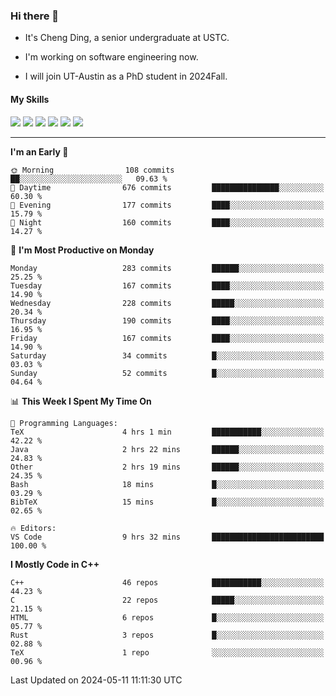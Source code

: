 ### Hi there 👋

* It's Cheng Ding, a senior undergraduate at USTC.
  
* I'm working on software engineering now.

* I will join UT-Austin as a PhD student in 2024Fall.

#### My Skills

![](https://img.shields.io/badge/C++-65318e?logo=cplusplus&logoColor=fff)
![](https://img.shields.io/badge/Python-3e74a2?logo=python&logoColor=fff)
![](https://img.shields.io/badge/C-5654a2?logo=c&logoColor=fff)
![](https://img.shields.io/badge/Go-00aaff?logo=go&logoColor=fff)
![](https://img.shields.io/badge/Docker-0088ff?logo=docker&logoColor=fff)
![](https://img.shields.io/badge/Apache-D22128?logo=apache&logoColor=fff)

---
<!--START_SECTION:waka-->
**I'm an Early 🐤** 

```text
🌞 Morning                108 commits         ██░░░░░░░░░░░░░░░░░░░░░░░   09.63 % 
🌆 Daytime                676 commits         ███████████████░░░░░░░░░░   60.30 % 
🌃 Evening                177 commits         ████░░░░░░░░░░░░░░░░░░░░░   15.79 % 
🌙 Night                  160 commits         ████░░░░░░░░░░░░░░░░░░░░░   14.27 % 
```
📅 **I'm Most Productive on Monday** 

```text
Monday                   283 commits         ██████░░░░░░░░░░░░░░░░░░░   25.25 % 
Tuesday                  167 commits         ████░░░░░░░░░░░░░░░░░░░░░   14.90 % 
Wednesday                228 commits         █████░░░░░░░░░░░░░░░░░░░░   20.34 % 
Thursday                 190 commits         ████░░░░░░░░░░░░░░░░░░░░░   16.95 % 
Friday                   167 commits         ████░░░░░░░░░░░░░░░░░░░░░   14.90 % 
Saturday                 34 commits          █░░░░░░░░░░░░░░░░░░░░░░░░   03.03 % 
Sunday                   52 commits          █░░░░░░░░░░░░░░░░░░░░░░░░   04.64 % 
```


📊 **This Week I Spent My Time On** 

```text
💬 Programming Languages: 
TeX                      4 hrs 1 min         ███████████░░░░░░░░░░░░░░   42.22 % 
Java                     2 hrs 22 mins       ██████░░░░░░░░░░░░░░░░░░░   24.83 % 
Other                    2 hrs 19 mins       ██████░░░░░░░░░░░░░░░░░░░   24.35 % 
Bash                     18 mins             █░░░░░░░░░░░░░░░░░░░░░░░░   03.29 % 
BibTeX                   15 mins             █░░░░░░░░░░░░░░░░░░░░░░░░   02.65 % 

🔥 Editors: 
VS Code                  9 hrs 32 mins       █████████████████████████   100.00 % 
```

**I Mostly Code in C++** 

```text
C++                      46 repos            ███████████░░░░░░░░░░░░░░   44.23 % 
C                        22 repos            █████░░░░░░░░░░░░░░░░░░░░   21.15 % 
HTML                     6 repos             █░░░░░░░░░░░░░░░░░░░░░░░░   05.77 % 
Rust                     3 repos             █░░░░░░░░░░░░░░░░░░░░░░░░   02.88 % 
TeX                      1 repo              ░░░░░░░░░░░░░░░░░░░░░░░░░   00.96 % 
```




 Last Updated on 2024-05-11 11:11:30 UTC
<!--END_SECTION:waka-->

